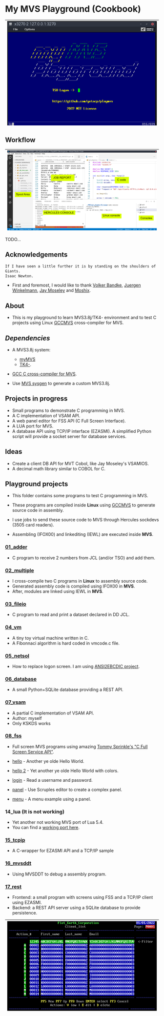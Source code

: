 # My MVS Playground (Cookbook)

| ![Logon screen](img/netsol.png "Logon screen") |
| ------ |

## Workflow

| ![Workflow](img/workflow.png "Workflow") |
| ------ |

TODO...

## Acknowledgements
```
If I have seen a little further it is by standing on the shoulders of Giants.
Isaac Newton.
```

- First and foremost, I would like to thank [Volker Bandke](https://bsp-gmbh.pocnet.net/), [Juergen Winkelmann](https://wotho.ethz.ch/tk4-/), [Jay Moseley](http://www.jaymoseley.com/) and [Moshix](https://www.youtube.com/c/moshix/videos).

## About
- This is my playground to learn MVS3.8j/TK4- environment and to test C projects using Linux [GCCMVS](https://github.com/yetacp/gcc_mvs) cross-compiler for MVS.

## *Dependencies*

- A MVS3.8j system: 
    - [myMVS](https://github.com/yetacp/mymvs)
    - [TK4-](https://wotho.ethz.ch/tk4-/). 
- [GCC C cross-compiler for MVS](https://github.com/yetacp/gcc_mvs).

- Use [MVS sysgen](https://github.com/yetacp/mvs_sysgen) to generate a custom MVS3.8j.

## Projects in progress

- Small programs to demonstrate C programming in MVS.
- A C implementation of VSAM API.
- A web panel editor for FSS API (C Full Screen Interface).
- A LUA port for MVS.
- A database API using TCP/IP interface (EZASMI). A simplified Python script will provide a socket server for database services.

## Ideas
- Create a client DB API for MVT Cobol, like Jay Moseley's VSAMIOS.
- A decimal math library similar to COBOL for C.

## Playground projects

- This folder contains some programs to test C programming in MVS.
 
- These programs are compiled inside **Linux** using [GCCMVS](https://github.com/yetacp/gcc_mvs) to generate source code in assembly.

- I use jobs to send these source code to MVS through Hercules sockdevs (3505 card readers).

- Assembling (IFOX00) and linkediting (IEWL) are executed inside **MVS**.

### [01_adder](01_adder)

- C program to receive 2 numbers from JCL (and/or TSO) and add them.

### [02_multiple](02_multiple)

- I cross-compile two C programs in **Linux** to assembly source code.
- Generated assembly code is compiled using IFOX00 in **MVS**.
- After, modules are linked using IEWL in **MVS**.

### [03_fileio](03_fileio)

- C program to read and print a dataset declared in DD JCL.

### [04_vm](04_vm)

- A tiny toy virtual machine written in C.
- A Fibonnaci algorithm is hard coded in vmcode.c file.

### [05_netsol](05_netsol)
- How to replace logon screen. I am using [ANSI2EBCDIC project](https://github.com/yetacp/ANSi2EBCDiC).

### [06_database](06_database)
- A small Python+SQLite database providing a REST API.

### [07_vsam](07_vsam) 

- A partial C implementation of VSAM API.
- Author: myself
- Only KSKDS works

### [08_fss](08_fss)

- Full screen MVS programs using amazing [Tommy Sprinkle's "C Full Screen Service API"](http://tommysprinkle.com/mvs/fss/using.html).

- [hello](09_fss_01_hello) - Another ye olde Hello World.
- [hello 2](10_fss_02_hello) - Yet another ye olde Hello World with colors.
- [login](11_fss_03_login) - Read a username and password.
- [panel](12_fss_04_panel) - Use Scruples editor to create a complex panel.
- [menu](13_fss_05_menu)  - A menu example using a panel.

### 14_lua (It is not working)
- Yet another not working MVS port of Lua 5.4.
- You can find a [working port here](https://github.com/HackerSmacker/Lua370).

### [15_tcpip](15_tcpip)
- A C-wrapper for EZASMI API and a TCP/IP sample

### [16_mvsddt](16_mvsddt)
- Using MVSDDT to debug a assembly program.

### [17_rest](17_rest)
- Frontend: a small program with screens using FSS and a TCP/IP client using EZASMI.
- Backend: a REST API server using a SQLite database to provide persistence.

| ![Client list](17_rest/screens/frm_client_list.ans.png "Client list") |
| ------ |
